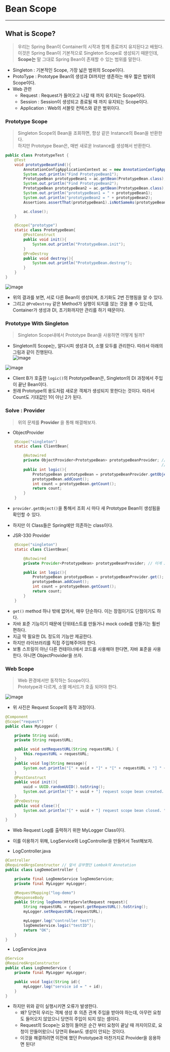 # Bean Scope
---
## What is Scope?
> 우리는 Spring Bean이 Container의 시작과 함께 종료까지 유지된다고 배웠다.  
> 이것은 Spring Bean이 기본적으로 Singleton Scope로 생성되기 때문인데,  
> __Scope는__ 말 그대로 Spring Bean이 존재할 수 있는 범위를 말한다.  

- Singleton : 기본적인 Scope, 가장 넓은 범위의 Scope이다.
- ProtoType : Prototype Bean의 생성과 DI까지만 생존하는 매우 짧은 범위의 Scope이다.
- Web 관련
  - Request : Request가 들어오고 나갈 때 까지 유지되는 Scope이다.
  - Session : Session이 생성되고 종료될 때 까지 유지되는 Scope이다.
  - Application : Web의 서블릿 컨텍스와 같은 범위이다.

### Prototype Scope
> Singleton Scope의 Bean을 조회하면, 항상 같은 Instance의 Bean을 반환한다.  
> 하지만 Prototype Bean은, 매번 새로운 Instance를 생성해서 반환한다.  

```java
public class PrototypeTest {
    @Test
    void prototypeBeanFind(){
        AnnotationConfigApplicationContext ac = new AnnotationConfigApplicationContext(PrototypeBean.class);
        System.out.println("Find PrototypeBean1");
        PrototypeBean prototypeBean1 = ac.getBean(PrototypeBean.class);
        System.out.println("Find PrototypeBean2");
        PrototypeBean prototypeBean2 = ac.getBean(PrototypeBean.class);
        System.out.println("prototypeBean1 = " + prototypeBean1);
        System.out.println("prototypeBean2 = " + prototypeBean2);
        Assertions.assertThat(prototypeBean1).isNotSameAs(prototypeBean2);

        ac.close();
    }

    @Scope("prototype")
    static class PrototypeBean{
        @PostConstruct
        public void init(){
            System.out.println("PrototypeBean.init");
        }
        @PreDestroy
        public void destroy(){
            System.out.println("PrototypeBean.destroy");
        }
    }
}
```  
![image](https://user-images.githubusercontent.com/71700079/149939741-715b7dc1-7c0d-4f3a-a06b-b312ee607d15.png)  
- 위의 결과를 보면, 서로 다른 Bean이 생성되며, 초기화도 2번 진행됨을 알 수 있다.
- 그리고 ```@PreDestroy``` 같은 Method가 실행이 되지를 않는 것을 볼 수 있는데, Container가 생성과 DI, 초기화까지만 관리를 하기 때문이다.
  
### Prototype With Singleton
> Singleton Scope내에서 Prototype Bean을 사용하면 어떻게 될까?  
- Singleton의 Scope는, 알다시피 생성과 DI, 소멸 모두를 관리한다. 따라서 아래의 그림과 같이 진행된다.  
![image](https://user-images.githubusercontent.com/71700079/149954673-67564973-fef3-4c8e-a4da-0219fae232be.png)  

![image](https://user-images.githubusercontent.com/71700079/149954789-4968a4b4-e00f-45c2-a56d-30ec3c0beb21.png)  

- Client B가 호출한 ```logic()```의 PrototypeBean은, Singleton의 DI 과정에서 주입이 끝난 Bean이다.
- 원래 Prototype의 용도처럼 새로운 객체가 생성되지 못한다는 것이다. 따라서 Count도 기대값인 1이 아닌 2가 된다.

### Solve : Provider
> 위의 문제를 __Provider__ 을 통해 해결해보자.  
- ObjectProvider
```java
    @Scope("singleton")
    static class ClientBean{

        @Autowired
        private ObjectProvider<PrototypeBean> prototypeBeanProvider; // ObjectProvider이 여기 들어간다.
                                                                     // ObjectFactory + 추가 편의 기능 = ObjectProvider이다.
        public int logic(){
            PrototypeBean prototypeBean = prototypeBeanProvider.getObject();
            prototypeBean.addCount();
            int count = prototypeBean.getCount();
            return count;
        }
    }
```
  - ```provider.getObject()```을 통해서 조회 시 마다 새 Prototype Bean이 생성됨을 확인할 수 있다.
  - 하지만 이 Class들은 Spring에만 의존하는 class이다.

- JSR-330 Provider
```java
    @Scope("singleton")
    static class ClientBean{

        @Autowired
        private Provider<PrototypeBean> prototypeBeanProvider; // 이게 Javax 표준 Provider이다.

        public int logic(){
            PrototypeBean prototypeBean = prototypeBeanProvider.get();
            prototypeBean.addCount();
            int count = prototypeBean.getCount();
            return count;
        }
    }
```
  - ```get()``` method 하나 밖에 없어서, 매우 단순하다. 이는 장점이기도 단점이기도 하다.
  - 자바 표준 기능이기 때문에 단위테스트를 만들거나 mock code를 만들기는 훨씬 편하다.
  - 지금 딱 필요한 DL 정도의 기능만 제공한다.
  - 하지만 라이브러리를 직접 주입해주어야 한다.
- 보통 스프링이 아닌 다른 컨테이너에서 코드를 사용해야 한다면, 자바 표준을 사용한다. 아니면 ObjectProvider을 쓰자.

### Web Scope
> Web 환경에서만 동작하는 Scope이다.  
> Prototype과 다르게, 소멸 메서드가 호출 되어야 한다.  

![image](https://user-images.githubusercontent.com/71700079/150148438-0fc7145f-ed4f-4642-8fdb-77b45b7a38e4.png)  
- 위 사진은 Request Scope의 동작 과정이다.

```java
@Component
@Scope("request")
public class MyLogger {

    private String uuid;
    private String requestURL;

    public void setRequestURL(String requestURL) {
        this.requestURL = requestURL;
    }
    public void log(String message){
        System.out.println("[" + uuid + "]" + "[" + requestURL + "] " + message);
    }
    @PostConstruct
    public void init(){
        uuid = UUID.randomUUID().toString();
        System.out.println("[" + uuid + "] request scope bean created. " + this);
    }
    @PreDestroy
    public void close(){
        System.out.println("[" + uuid + "] request scope bean closed. " + this);
    }
}
```
- Web Request Log를 출력하기 위한 MyLogger Class이다.
- 이를 이용하기 위해, LogService와 LogController을 만들어서 Test해보자.

- LogController.java
```java
@Controller
@RequiredArgsConstructor // 앞서 공부했던 Lombok의 Annotation
public class LogDemoController {

    private final LogDemoService logDemoService;
    private final MyLogger myLogger;

    @RequestMapping("log-demo")
    @ResponseBody
    public String logDemo(HttpServletRequest request){
        String requestURL = request.getRequestURL().toString();
        myLogger.setRequestURL(requestURL);

        myLogger.log("controller test");
        logDemoService.logic("testID");
        return "OK";
    }
}
```

- LogService.java
```java
@Service
@RequiredArgsConstructor
public class LogDemoService {
    private final MyLogger myLogger;

    public void logic(String id){
        myLogger.log("service id = " + id);
    }
}
```
- 하지만 위와 같이 실행시키면 오류가 발생한다.
  - 왜? 당연히 우리는 객체 생성 후 의존 관계 주입을 받아야 하는데, 아무런 요청도 들어오지 않았으니 당연히 주입이 되지 않는 셈이다.
  - Request의 Scope는 요청이 들어온 순간 부터 요청이 끝날 때 까지이므로, 요청이 안들어왔으니 당연히 Bean도 생성이 안되는 것이다.
  - 이것을 해결하려면 이전에 했던 Prototype과 마찬가지로 Provider을 응용하면 된다!

